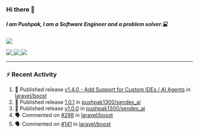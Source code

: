 ### Hi there 👋

##### I am Pushpak, I am a Software Engineer and a problem solver.💻

<a href='https://twitter.com/pushpak1300'><a href="https://pushpak1300.me/" target="_blank">
  <img src="https://img.shields.io/badge/website-%23E34F26.svg?&style=for-the-badge" />
</a> 
 
 <a href="https://twitter.com/pushpak1300" target="_blank">
  <img src="https://img.shields.io/badge/twitter-%231DA1F2.svg?&style=for-the-badge&logo=twitter&logoColor=white" />
</a> 

<a href="https://www.linkedin.com/in/pushpak-c-286b17b1/" target="_blank">
  <img src="https://img.shields.io/badge/linkedin-%230077B5.svg?&style=for-the-badge&logo=linkedin&logoColor=white" />
</a> 

<a href="https://dev.to/pushpak1300/" target="_blank">
  <img src="http://img.shields.io/badge/dev.to-gray?style=for-the-badge&logo=dev.to&?logoColor=white?logoWidth=100?label=" />
</a> 


</p>

---

### ⚡ Recent Activity

<!--START_SECTION:activity-->
1. 🚀 Published release [v1.4.0 - Add Support for Custom IDEs / AI Agents](https://github.com/laravel/boost/releases/tag/v1.4.0) in [laravel/boost](https://github.com/laravel/boost)
2. 🚀 Published release [1.0.1](https://github.com/pushpak1300/sendex_ai/releases/tag/1.0.1) in [pushpak1300/sendex_ai](https://github.com/pushpak1300/sendex_ai)
3. 🚀 Published release [v1.0.0](https://github.com/pushpak1300/sendex_ai/releases/tag/v1.0.0) in [pushpak1300/sendex_ai](https://github.com/pushpak1300/sendex_ai)
4. 🗣 Commented on [#298](https://github.com/laravel/boost/issues/298#issuecomment-3400443321) in [laravel/boost](https://github.com/laravel/boost)
5. 🗣 Commented on [#141](https://github.com/laravel/boost/pull/141#issuecomment-3400310297) in [laravel/boost](https://github.com/laravel/boost)
<!--END_SECTION:activity-->
